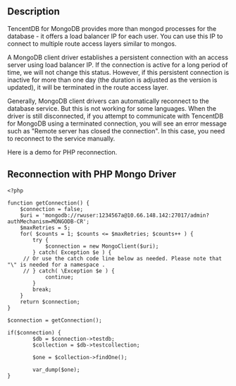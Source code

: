 ## Description

TencentDB for MongoDB provides more than mongod processes for the database - it offers a load balancer IP for each user. You can use this IP to connect to multiple route access layers similar to mongos.

A MongoDB client driver establishes a persistent connection with an access server using load balancer IP. If the connection is active for a long period of time, we will not change this status. However, if this persistent connection is inactive for more than one day (the duration is adjusted as the version is updated), it will be terminated in the route access layer.

Generally, MongoDB client drivers can automatically reconnect to the database service. But this is not working for some languages. When the driver is still disconnected, if you attempt to communicate with TencentDB for MongoDB using a terminated connection, you will see an error message such as "Remote server has closed the connection". In this case, you need to reconnect to the service manually. 

Here is a demo for PHP reconnection.

## Reconnection with PHP Mongo Driver
```
<?php

function getConnection() {
    $connection = false;
    $uri = 'mongodb://rwuser:1234567a@10.66.148.142:27017/admin?authMechanism=MONGODB-CR';
    $maxRetries = 5;
    for( $counts = 1; $counts <= $maxRetries; $counts++ ) {
        try {
            $connection = new MongoClient($uri);
        } catch( Exception $e ) {
     // Or use the catch code line below as needed. Please note that "\" is needed for a namespace .
     // } catch( \Exception $e ) {
            continue;
        }
        break;
    }
    return $connection;
}

$connection = getConnection();

if($connection) {
		$db = $connection->testdb;
		$collection = $db->testcollection;

		$one = $collection->findOne();

		var_dump($one);
}
```


